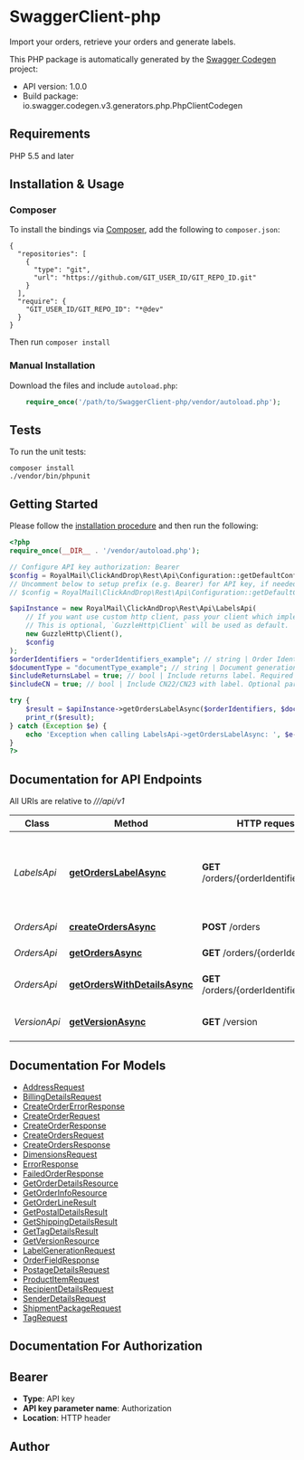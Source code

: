 # SwaggerClient-php
Import your orders, retrieve your orders and generate labels.

This PHP package is automatically generated by the [Swagger Codegen](https://github.com/swagger-api/swagger-codegen) project:

- API version: 1.0.0
- Build package: io.swagger.codegen.v3.generators.php.PhpClientCodegen

## Requirements

PHP 5.5 and later

## Installation & Usage
### Composer

To install the bindings via [Composer](http://getcomposer.org/), add the following to `composer.json`:

```
{
  "repositories": [
    {
      "type": "git",
      "url": "https://github.com/GIT_USER_ID/GIT_REPO_ID.git"
    }
  ],
  "require": {
    "GIT_USER_ID/GIT_REPO_ID": "*@dev"
  }
}
```

Then run `composer install`

### Manual Installation

Download the files and include `autoload.php`:

```php
    require_once('/path/to/SwaggerClient-php/vendor/autoload.php');
```

## Tests

To run the unit tests:

```
composer install
./vendor/bin/phpunit
```

## Getting Started

Please follow the [installation procedure](#installation--usage) and then run the following:

```php
<?php
require_once(__DIR__ . '/vendor/autoload.php');

// Configure API key authorization: Bearer
$config = RoyalMail\ClickAndDrop\Rest\Api\Configuration::getDefaultConfiguration()->setApiKey('Authorization', 'YOUR_API_KEY');
// Uncomment below to setup prefix (e.g. Bearer) for API key, if needed
// $config = RoyalMail\ClickAndDrop\Rest\Api\Configuration::getDefaultConfiguration()->setApiKeyPrefix('Authorization', 'Bearer');

$apiInstance = new RoyalMail\ClickAndDrop\Rest\Api\LabelsApi(
    // If you want use custom http client, pass your client which implements `GuzzleHttp\ClientInterface`.
    // This is optional, `GuzzleHttp\Client` will be used as default.
    new GuzzleHttp\Client(),
    $config
);
$orderIdentifiers = "orderIdentifiers_example"; // string | Order Identifier or several Order Identifiers separated by semicolon
$documentType = "documentType_example"; // string | Document generation mode. When documentType is set to \"postageLabel\" the additional parameters below must be used. These additional parameters will be ignored when documentType is not set to \"postageLabel\"
$includeReturnsLabel = true; // bool | Include returns label. Required when documentType is set to 'postageLabel'
$includeCN = true; // bool | Include CN22/CN23 with label. Optional parameter. If this parameter is used the setting will override the default account behaviour specified in the \"Label format\" setting \"Generate customs declarations with orders\"

try {
    $result = $apiInstance->getOrdersLabelAsync($orderIdentifiers, $documentType, $includeReturnsLabel, $includeCN);
    print_r($result);
} catch (Exception $e) {
    echo 'Exception when calling LabelsApi->getOrdersLabelAsync: ', $e->getMessage(), PHP_EOL;
}
?>
```

## Documentation for API Endpoints

All URIs are relative to *///api/v1*

Class | Method | HTTP request | Description
------------ | ------------- | ------------- | -------------
*LabelsApi* | [**getOrdersLabelAsync**](docs/Api/LabelsApi.md#getorderslabelasync) | **GET** /orders/{orderIdentifiers}/label | Return a single PDF file with generated label and/or associated document(s)
*OrdersApi* | [**createOrdersAsync**](docs/Api/OrdersApi.md#createordersasync) | **POST** /orders | Create orders
*OrdersApi* | [**getOrdersAsync**](docs/Api/OrdersApi.md#getordersasync) | **GET** /orders/{orderIdentifiers} | Retrieve orders
*OrdersApi* | [**getOrdersWithDetailsAsync**](docs/Api/OrdersApi.md#getorderswithdetailsasync) | **GET** /orders/{orderIdentifiers}/full | Retrieve orders details
*VersionApi* | [**getVersionAsync**](docs/Api/VersionApi.md#getversionasync) | **GET** /version | Get API version details.

## Documentation For Models

 - [AddressRequest](docs/Model/AddressRequest.md)
 - [BillingDetailsRequest](docs/Model/BillingDetailsRequest.md)
 - [CreateOrderErrorResponse](docs/Model/CreateOrderErrorResponse.md)
 - [CreateOrderRequest](docs/Model/CreateOrderRequest.md)
 - [CreateOrderResponse](docs/Model/CreateOrderResponse.md)
 - [CreateOrdersRequest](docs/Model/CreateOrdersRequest.md)
 - [CreateOrdersResponse](docs/Model/CreateOrdersResponse.md)
 - [DimensionsRequest](docs/Model/DimensionsRequest.md)
 - [ErrorResponse](docs/Model/ErrorResponse.md)
 - [FailedOrderResponse](docs/Model/FailedOrderResponse.md)
 - [GetOrderDetailsResource](docs/Model/GetOrderDetailsResource.md)
 - [GetOrderInfoResource](docs/Model/GetOrderInfoResource.md)
 - [GetOrderLineResult](docs/Model/GetOrderLineResult.md)
 - [GetPostalDetailsResult](docs/Model/GetPostalDetailsResult.md)
 - [GetShippingDetailsResult](docs/Model/GetShippingDetailsResult.md)
 - [GetTagDetailsResult](docs/Model/GetTagDetailsResult.md)
 - [GetVersionResource](docs/Model/GetVersionResource.md)
 - [LabelGenerationRequest](docs/Model/LabelGenerationRequest.md)
 - [OrderFieldResponse](docs/Model/OrderFieldResponse.md)
 - [PostageDetailsRequest](docs/Model/PostageDetailsRequest.md)
 - [ProductItemRequest](docs/Model/ProductItemRequest.md)
 - [RecipientDetailsRequest](docs/Model/RecipientDetailsRequest.md)
 - [SenderDetailsRequest](docs/Model/SenderDetailsRequest.md)
 - [ShipmentPackageRequest](docs/Model/ShipmentPackageRequest.md)
 - [TagRequest](docs/Model/TagRequest.md)

## Documentation For Authorization


## Bearer

- **Type**: API key
- **API key parameter name**: Authorization
- **Location**: HTTP header


## Author



